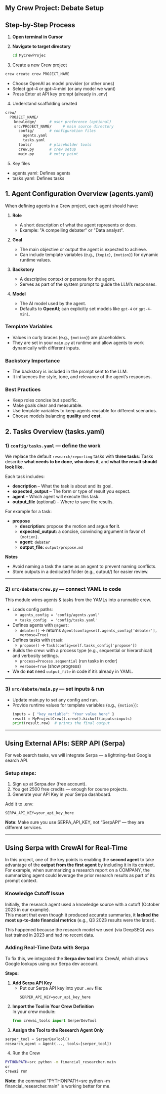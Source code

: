 ## My Crew Project: Debate Setup

## Step-by-Step Process
1. **Open terminal in Cursor**

2. **Navigate to target directory**
   ```bash
   cd MyCrewProjec
   ```

3. Create a new Crew project

```bash
crew create crew PROJECT_NAME
```
- Choose OpenAI as model provider (or other ones)
- Select gpt-4 or gpt-4-mini (or any model we want)
- Press Enter at API key prompt (already in .env)

4. Understand scaffolding created
```bash
crew/
  PROJECT_NAME/
    knowledge/      # user preference (optional)
    src/PROJECT_NAME/     # main source directory
      config/       # configuration files
        agents.yaml
        tasks.yaml
      tools/        # placeholder tools
      crew.py       # crew setup
      main.py       # entry point
```
5. Key files

- agents.yaml: Defines agents
- tasks.yaml: Defines tasks

## 1. Agent Configuration Overview (agents.yaml)

When defining agents in a Crew project, each agent should have:

1. **Role**  
   - A short description of what the agent represents or does.  
   - Example: "A compelling debater" or "Data analyst".

2. **Goal**  
   - The main objective or output the agent is expected to achieve.  
   - Can include template variables (e.g., `{topic}`, `{motion}`) for dynamic runtime values.

3. **Backstory**  
   - A descriptive context or persona for the agent.  
   - Serves as part of the system prompt to guide the LLM’s responses.

4. **Model**  
   - The AI model used by the agent.  
   - Defaults to **OpenAI**; can explicitly set models like `gpt-4` or `gpt-4-mini`.

### Template Variables
- Values in curly braces (e.g., `{motion}`) are placeholders.  
- They are set in your `main.py` at runtime and allow agents to work dynamically with different inputs.

### Backstory Importance
- The backstory is included in the prompt sent to the LLM.
- It influences the style, tone, and relevance of the agent’s responses.

### Best Practices
- Keep roles concise but specific.
- Make goals clear and measurable.
- Use template variables to keep agents reusable for different scenarios.
- Choose models balancing **quality** and **cost**.

## 2. Tasks Overview (tasks.yaml)

### 1) `config/tasks.yaml` — define the work
We replace the default `research/reporting` tasks with **three tasks**:
Tasks describe **what needs to be done**, **who does it**, and **what the result should look like**.

Each task includes:

- **description** – What the task is about and its goal.
- **expected_output** – The form or type of result you expect.
- **agent** – Which agent will execute this task.
- **output_file** (optional) – Where to save the results.

For example for a task:
- **propose**
  - **description:** propose the motion and argue **for** it.
  - **expected_output:** a concise, convincing argument in favor of `{motion}`.
  - **agent:** `debater`
  - **output_file:** `output/propose.md`

**Notes**
- Avoid naming a task the same as an agent to prevent naming conflicts.
- Store outputs in a dedicated folder (e.g., output/) for easier review.

---

### 2) `src/debate/crew.py` — connect YAML to code
This module wires agents & tasks from the YAMLs into a runnable crew.

- Loads config paths:
  - `agents_config = 'config/agents.yaml'`
  - `tasks_config  = 'config/tasks.yaml'`
- Defines agents with `@agent`:
  - `debater()` → returns `Agent(config=self.agents_config['debater'], verbose=True)`
- Defines tasks with `@task`:
  - `propose()` → `Task(config=self.tasks_config['propose'])`
- Builds the crew:
with a process type (e.g., sequential or hierarchical) and verbosity settings.
  - `process=Process.sequential` (run tasks in order)
  - `verbose=True` (show progress)
- We do **not** need `output_file` in code if it’s already in YAML.

---

### 3) `src/debate/main.py` — set inputs & run
- Update main.py to set any config and run.
- Provide runtime values for template variables (e.g., `{motion}`):
  ```python
  inputs = { "key_variable": "Your value here" }
  result = MyProjectCrew().crew().kickoff(inputs=inputs)
  print(result.raw)  # prints the final output
   ```

---

## Using External APIs: SERP API (Serpa)
For web search tasks, we will integrate Serpa — a lightning-fast Google search API.

### Setup steps:

1. Sign up at Serpa.dev (free account).
2. You get 2500 free credits — enough for course projects.
3. Generate your API Key in your Serpa dashboard.

Add it to .env:

```env
SERPA_API_KEY=your_api_key_here
```

**Note**: Make sure you use SERPA_API_KEY, not “SerpAPI” — they are different services.

---

## Using Serpa with CrewAI for Real-Time 

In this project, one of the key points is enabling the **second agent** to take advantage of the **output from the first agent** by including it in its context.  
For example, when summarizing a research report on a COMPANY, the summarizing agent could leverage the prior research results as part of its prompt context.

### Knowledge Cutoff Issue
Initially, the research agent used a knowledge source with a cutoff (October 2023 in our example).  
This meant that even though it produced accurate summaries, it **lacked the most up-to-date financial metrics** (e.g., Q3 2023 results were the latest).

This happened because the research model we used (via DeepSEQ) was last trained in 2023 and had no recent data.

### Adding Real-Time Data with Serpa
To fix this, we integrated the **Serpa dev tool** into CrewAI, which allows Google lookups using our Serpa dev account.  

**Steps:**
1. **Add Serpa API Key**  
   - Put our Serpa API key into your `.env` file:
     ```env
     SERPER_API_KEY=your_api_key_here
     ```
2. **Import the Tool in Your Crew Definition**  
   In your crew module:
   ```python
   from crewai_tools import SerperDevTool
   ```
3. **Assign the Tool to the Research Agent Only**
```python
serper_tool = SerperDevTool()
research_agent = Agent(..., tools=[serper_tool])
```
4. Run the Crew
```bash
PYTHONPATH=src python -m financial_researcher.main
or
crewai run
```

**Note**: the command "PYTHONPATH=src python -m financial_researcher.main" is working better for me.










